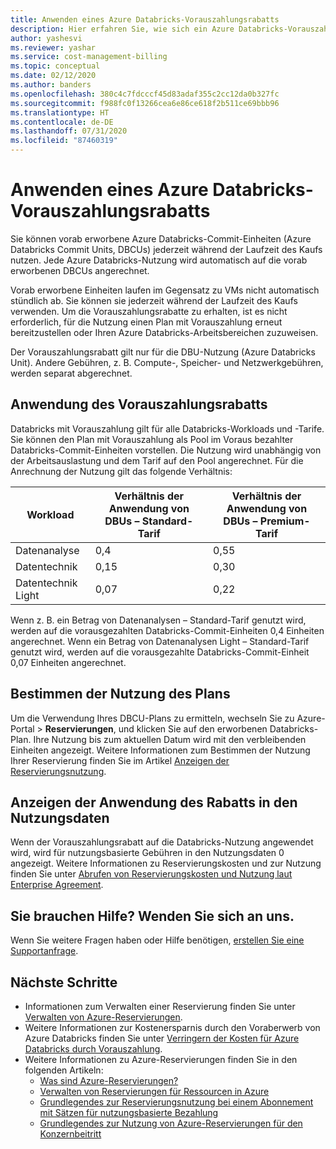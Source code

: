 ```yaml
---
title: Anwenden eines Azure Databricks-Vorauszahlungsrabatts
description: Hier erfahren Sie, wie sich ein Azure Databricks-Vorauszahlungsrabatt auf die Nutzung auswirkt. Sie können diese Databricks jederzeit während der Laufzeit des Kaufs nutzen.
author: yashesvi
ms.reviewer: yashar
ms.service: cost-management-billing
ms.topic: conceptual
ms.date: 02/12/2020
ms.author: banders
ms.openlocfilehash: 380c4c7fdcccf45d83adaf355c2cc12da0b327fc
ms.sourcegitcommit: f988fc0f13266cea6e86ce618f2b511ce69bbb96
ms.translationtype: HT
ms.contentlocale: de-DE
ms.lasthandoff: 07/31/2020
ms.locfileid: "87460319"
---
```

# <a name="how-azure-databricks-pre-purchase-discount-is-applied"></a>Anwenden eines Azure Databricks-Vorauszahlungsrabatts

Sie können vorab erworbene Azure Databricks-Commit-Einheiten (Azure Databricks Commit Units, DBCUs) jederzeit während der Laufzeit des Kaufs nutzen. Jede Azure Databricks-Nutzung wird automatisch auf die vorab erworbenen DBCUs angerechnet.

Vorab erworbene Einheiten laufen im Gegensatz zu VMs nicht automatisch stündlich ab. Sie können sie jederzeit während der Laufzeit des Kaufs verwenden. Um die Vorauszahlungsrabatte zu erhalten, ist es nicht erforderlich, für die Nutzung einen Plan mit Vorauszahlung erneut bereitzustellen oder Ihren Azure Databricks-Arbeitsbereichen zuzuweisen.

Der Vorauszahlungsrabatt gilt nur für die DBU-Nutzung (Azure Databricks Unit). Andere Gebühren, z. B. Compute-, Speicher- und Netzwerkgebühren, werden separat abgerechnet.

## <a name="pre-purchase-discount-application"></a>Anwendung des Vorauszahlungsrabatts

Databricks mit Vorauszahlung gilt für alle Databricks-Workloads und -Tarife. Sie können den Plan mit Vorauszahlung als Pool im Voraus bezahlter Databricks-Commit-Einheiten vorstellen. Die Nutzung wird unabhängig von der Arbeitsauslastung und dem Tarif auf den Pool angerechnet. Für die Anrechnung der Nutzung gilt das folgende Verhältnis:

| **Workload** | **Verhältnis der Anwendung von DBUs – Standard-Tarif** | **Verhältnis der Anwendung von DBUs – Premium-Tarif** |
| --- | --- | --- |
| Datenanalyse | 0,4 | 0,55 |
| Datentechnik | 0,15 | 0,30 |
| Datentechnik Light | 0,07 | 0,22 |

Wenn z. B. ein Betrag von Datenanalysen – Standard-Tarif genutzt wird, werden auf die vorausgezahlten Databricks-Commit-Einheiten 0,4 Einheiten angerechnet. Wenn ein Betrag von Datenanalysen Light – Standard-Tarif genutzt wird, werden auf die vorausgezahlte Databricks-Commit-Einheit 0,07 Einheiten angerechnet.

## <a name="determine-plan-use"></a>Bestimmen der Nutzung des Plans

Um die Verwendung Ihres DBCU-Plans zu ermitteln, wechseln Sie zu Azure-Portal > **Reservierungen**, und klicken Sie auf den erworbenen Databricks-Plan. Ihre Nutzung bis zum aktuellen Datum wird mit den verbleibenden Einheiten angezeigt. Weitere Informationen zum Bestimmen der Nutzung Ihrer Reservierung finden Sie im Artikel [Anzeigen der Reservierungsnutzung](reservation-apis.md#see-reservation-usage).

## <a name="how-discount-application-shows-in-usage-data"></a>Anzeigen der Anwendung des Rabatts in den Nutzungsdaten

Wenn der Vorauszahlungsrabatt auf die Databricks-Nutzung angewendet wird, wird für nutzungsbasierte Gebühren in den Nutzungsdaten 0 angezeigt. Weitere Informationen zu Reservierungskosten und zur Nutzung finden Sie unter [Abrufen von Reservierungskosten und Nutzung laut Enterprise Agreement](understand-reserved-instance-usage-ea.md).

## <a name="need-help-contact-us"></a>Sie brauchen Hilfe? Wenden Sie sich an uns.

Wenn Sie weitere Fragen haben oder Hilfe benötigen, [erstellen Sie eine Supportanfrage](https://portal.azure.com/#blade/Microsoft_Azure_Support/HelpAndSupportBlade/newsupportrequest).

## <a name="next-steps"></a>Nächste Schritte

- Informationen zum Verwalten einer Reservierung finden Sie unter [Verwalten von Azure-Reservierungen](manage-reserved-vm-instance.md).
- Weitere Informationen zur Kostenersparnis durch den Voraberwerb von Azure Databricks finden Sie unter [Verringern der Kosten für Azure Databricks durch Vorauszahlung](prepay-databricks-reserved-capacity.md).
- Weitere Informationen zu Azure-Reservierungen finden Sie in den folgenden Artikeln:
  - [Was sind Azure-Reservierungen?](save-compute-costs-reservations.md)
  - [Verwalten von Reservierungen für Ressourcen in Azure](manage-reserved-vm-instance.md)
  - [Grundlegendes zur Reservierungsnutzung bei einem Abonnement mit Sätzen für nutzungsbasierte Bezahlung](understand-reserved-instance-usage.md)
  - [Grundlegendes zur Nutzung von Azure-Reservierungen für den Konzernbeitritt](understand-reserved-instance-usage-ea.md)
